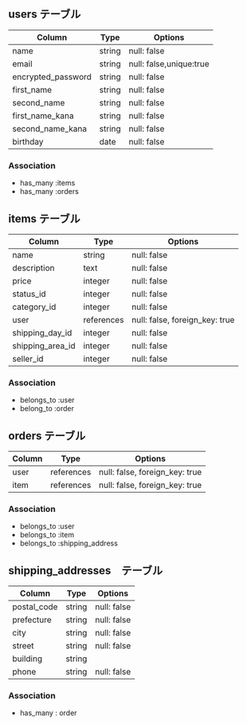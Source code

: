 
## users テーブル

| Column             | Type     | Options                      |
| ------------------ | -------- | ---------------------------- |
| name               | string   | null: false                  |
| email              | string   | null: false,unique:true      |
| encrypted_password | string   | null: false                  |
| first_name         | string   | null: false                  |
| second_name        | string   | null: false                  |
| first_name_kana    | string   | null: false                  |
| second_name_kana   | string   | null: false                  |
| birthday           | date     | null: false                  |
### Association
- has_many :items
- has_many :orders


## items テーブル

| Column           | Type        | Options                       |
| -----------------| ----------- | ------------------------------|
| name	           | string      | null: false                   |
| description      | text	       | null: false                   |
| price	           | integer     | null: false                   | 
| status_id	       | integer     | null: false                   |
| category_id      | integer     | null: false                   |
| user	           | references  | null: false, foreign_key: true|
|shipping_day_id   | integer     | null: false                   |
|shipping_area_id  | integer     | null: false                   | 
|seller_id         | integer     | null: false                   |
### Association
- belongs_to :user
- belong_to  :order

## orders テーブル

| Column | Type       | Options                        |
| ------ | ---------- | ------------------------------ |
| user   | references | null: false, foreign_key: true |
| item   | references | null: false, foreign_key: true |
### Association
- belongs_to :user
- belongs_to :item
- belongs_to :shipping_address


## shipping_addresses　テーブル
| Column        | Type        | Options                       |
| --------------| ----------- | ------------------------------|
| postal_code	  | string      | null: false                   |
| prefecture  	| string	    | null: false                   |
| city	        | string      | null: false                   | 
| street        | string      | null: false                   |
| building      | string      |                               |
| phone	        | string      | null: false                   |

 ### Association
- has_many : order
